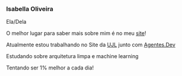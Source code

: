 ### Isabella Oliveira

Ela/Dela

O melhor lugar para saber mais sobre mim é no meu [site](https://www.isabellaoliveira.dev)!

Atualmente estou trabalhando no Site da [UJL](https://www.instagram.com/ujliberdade/) junto com [Agentes.Dev](https://www.linkedin.com/company/agentesdev/)

Estudando sobre arquitetura limpa e machine learning 

Tentando ser 1% melhor a cada dia!

